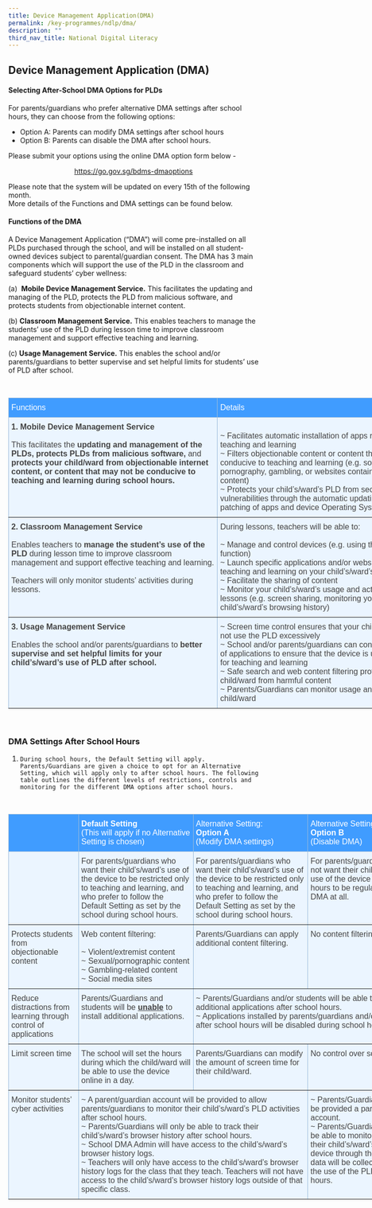 ```yaml
---
title: Device Management Application(DMA)
permalink: /key-programmes/ndlp/dma/
description: ""
third_nav_title: National Digital Literacy
---
```

## Device Management Application (DMA)

#### Selecting After-School DMA Options for PLDs

For parents/guardians who prefer alternative DMA settings after school hours, they can choose from the following options:                

* Option A: Parents can modify DMA settings after school hours
* Option B: Parents can disable the DMA after school hours.

Please submit your options using the online DMA option form below - <br>
 
 <p style="text-align:center"><a href="https://go.gov.sg/bdms-dmaoptions">https://go.gov.sg/bdms-dmaoptions</a></p>

  
Please note that the system will be updated on every 15th of the following month.   <br>
More details of the Functions and DMA settings can be found below.  

#### Functions of the DMA

A Device Management Application (“DMA”) will come pre-installed on all PLDs purchased through the school, and will be installed on all student-owned devices subject to parental/guardian consent. The DMA has 3 main components which will support the use of the PLD in the classroom and safeguard students’ cyber wellness:  


(a)  **Mobile Device Management Service.** This facilitates the updating and managing of the PLD, protects the PLD from malicious software, and protects students from objectionable internet content.  
  
(b) **Classroom Management Service.** This enables teachers to manage the students’ use of the PLD during lesson time to improve classroom management and support effective teaching and learning.  
  
(c) **Usage Management Service.** This enables the school and/or parents/guardians to better supervise and set helpful limits for students’ use of PLD after school.

<br>

<style type="text/css">
.tg  {border-collapse:collapse;border-color:#9ABAD9;border-spacing:0;}
.tg td{background-color:#EBF5FF;border-color:#9ABAD9;border-style:solid;border-width:0px;color:#444;
  font-family:Arial, sans-serif;font-size:14px;overflow:hidden;padding:10px 5px;word-break:normal;}
.tg th{background-color:#409cff;border-color:#9ABAD9;border-style:solid;border-width:0px;color:#fff;
  font-family:Arial, sans-serif;font-size:14px;font-weight:normal;overflow:hidden;padding:10px 5px;word-break:normal;}
.tg .tg-cey4{border-color:inherit;font-size:16px;text-align:left;vertical-align:top}
</style>
<table class="tg" style="undefined;table-layout: fixed; width: 842px">
<colgroup>
<col style="width: 421px">
<col style="width: 421px">
</colgroup>
<thead>
  <tr>
    <th class="tg-cey4">Functions</th>
    <th class="tg-cey4">Details</th>
  </tr>
</thead>
<tbody>
  <tr>
    <td class="tg-cey4"><span style="font-weight:bold">1. Mobile Device Management Service</span><br><br>This facilitates the <span style="font-weight:bold">updating and management of the PLDs, protects PLDs from malicious software, </span>and<span style="font-weight:bold"> protects your child/ward from objectionable internet content, or content that may not be conducive to teaching and learning during school hours.</span></td>
    <td class="tg-cey4"><br>~ Facilitates automatic installation of apps required for teaching and learning<br>~ Filters objectionable content or content that may not be conducive to teaching and learning (e.g. social media, pornography, gambling, or websites containing extremist content)<br>~ Protects your child’s/ward’s PLD from security vulnerabilities through the automatic updating and patching of apps and device Operating System (OS)</td>
  </tr>
  <tr>
    <td class="tg-cey4"><span style="font-weight:bold">2. Classroom Management Service</span><br><br>Enables teachers to <span style="font-weight:bold">manage the student’s use of the PLD </span>during lesson time to improve classroom management and support effective teaching and learning.<br><br>Teachers will only monitor students’ activities during lessons.</td>
    <td class="tg-cey4">During lessons, teachers will be able to:<br><br>~ Manage and control devices (e.g. using the “Eyes Up” function)<br>~ Launch specific applications and/or websites for teaching and learning on your child’s/ward’s device<br>~ Facilitate the sharing of content<br>~ Monitor your child’s/ward’s usage and activities during lessons (e.g. screen sharing, monitoring your child’s/ward’s browsing history)</td>
  </tr>
  <tr>
    <td class="tg-cey4"><span style="font-weight:bold">3. Usage Management Service</span><br><br>Enables the school and/or parents/guardians to <span style="font-weight:bold">better supervise and set helpful limits for your child’s/ward’s use of PLD after school.</span></td>
    <td class="tg-cey4">~ Screen time control ensures that your child/ward does not use the PLD excessively<br>~ School and/or parents/guardians can control installation of applications to ensure that the device is used optimally for teaching and learning<br>~ Safe search and web content filtering protect your child/ward from harmful content<br>~ Parents/Guardians can monitor usage and activities by child/ward</td>
  </tr>
</tbody>
</table>

<br>

### DMA Settings After School Hours

1.     During school hours, the Default Setting will apply. Parents/Guardians are given a choice to opt for an Alternative Setting, which will apply only to after school hours. The following table outlines the different levels of restrictions, controls and monitoring for the different DMA options after school hours.

<br>
<style type="text/css">
.tg  {border-collapse:collapse;border-color:#9ABAD9;border-spacing:0;}
.tg td{background-color:#EBF5FF;border-color:#9ABAD9;border-style:solid;border-width:1px;color:#444;
  font-family:Arial, sans-serif;font-size:14px;overflow:hidden;padding:10px 5px;word-break:normal;}
.tg th{background-color:#409cff;border-color:#9ABAD9;border-style:solid;border-width:1px;color:#fff;
  font-family:Arial, sans-serif;font-size:14px;font-weight:normal;overflow:hidden;padding:10px 5px;word-break:normal;}
.tg .tg-186s{border-color:inherit;font-size:medium;text-align:left;vertical-align:top}
</style>
<table class="tg" style="undefined;table-layout: fixed; width: 834px">
<colgroup>
<col style="width: 141px">
<col style="width: 231px">
<col style="width: 231px">
<col style="width: 231px">
</colgroup>
<thead>
  <tr>
    <th class="tg-186s"></th>
		<th class="tg-186s"><b>Default Setting</b><br>(This will apply if no Alternative Setting is chosen)<br></th>
		<th class="tg-186s">Alternative Setting:<br><b>Option A</b><br>(Modify DMA settings)</th>
		<th class="tg-186s">Alternative Setting:<br><b>Option B</b><br>(Disable DMA)</th>
  </tr>
</thead>
<tbody>
  <tr>
    <td class="tg-186s"></td>
    <td class="tg-186s">For parents/guardians who want their child’s/ward’s use of the device to be restricted only to teaching and learning, and who prefer to follow the Default Setting as set by the school during school hours.</td>
    <td class="tg-186s"><span style="font-weight:400;font-style:normal">For parents/guardians who want their child’s/ward’s use of the device to be restricted only to teaching and learning, and who prefer to follow the Default Setting as set by the school during school hours.</span></td>
    <td class="tg-186s">For parents/guardians who do not want their child’s/ward’s use of the device after school hours to be regulated by the DMA at all.</td>
  </tr>
  <tr>
    <td class="tg-186s">Protects students from objectionable content</td>
    <td class="tg-186s">Web content filtering:<br><br>~ Violent/extremist content<br>~ Sexual/pornographic content<br>~ Gambling-related content<br>~ Social media sites</td>
    <td class="tg-186s">Parents/Guardians can apply additional content filtering.</td>
    <td class="tg-186s">No content filtering at all.</td>
  </tr>
  <tr>
    <td class="tg-186s">Reduce distractions from learning through control of applications</td>
    <td class="tg-186s">Parents/Guardians and students will be <b><u>unable</u></b> to install additional applications.</td>
    <td class="tg-186s" colspan="2">~ Parents/Guardians and/or students will be able to install additional applications after school hours.<br><span style="font-weight:400;font-style:normal">~ Applications installed by parents/guardians and/or students after school hours will be disabled during school hours.</span><br></td>
  </tr>
  <tr>
    <td class="tg-186s">Limit screen time</td>
    <td class="tg-186s">The school will set the hours during which the child/ward will be able to use the device online in a day.</td>
    <td class="tg-186s">Parents/Guardians can modify the amount of screen time for their child/ward.</td>
    <td class="tg-186s">No control over screen time.</td>
  </tr>
  <tr>
    <td class="tg-186s">Monitor students’ cyber activities</td>
    <td class="tg-186s" colspan="2">~ A parent/guardian account will be provided to allow parents/guardians to monitor their child’s/ward’s PLD activities after school hours.<br>~ Parents/Guardians will only be able to track their child’s/ward’s browser history after school hours.<br>~ School DMA Admin will have access to the child’s/ward’s browser history logs.<br>~ Teachers will only have access to the child’s/ward’s browser history logs for the class that they teach. Teachers will not have access to the child’s/ward’s browser history logs outside of that specific class.</td>
    <td class="tg-186s">~ Parents/Guardians will not be provided a parent/guardian account.<br>~ Parents/Guardians will <b><u>not</u></b> be able to monitor or control their child’s/ward’s use of the device through the DMA. No data will be collected during the use of the PLD after school hours.</td>
  </tr>
</tbody>
</table>
<br>